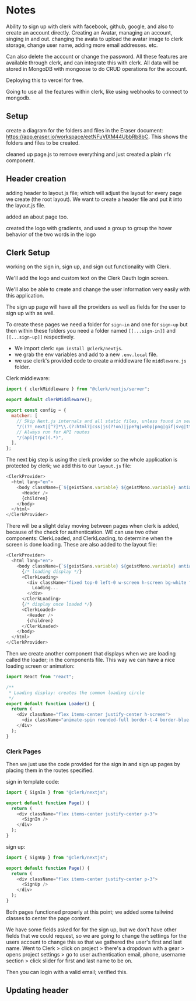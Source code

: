 # Notes

Ability to sign up with clerk with facebook, github, google, and also to create an account directly. Creating an Avatar, managing an account, singing in and out. changing the avata to upload the avatar image to clerk storage, change user name, adding more email addresses. etc.

Can also delete the account or change the password. All these features are available through clerk, and can integrate this with clerk. All data will be stored in MongoDB with mongoose to do CRUD operations for the account.

Deploying this to vercel for free.

Going to use all the features within clerk, like using webhooks to connect to mongodb.

## Setup

create a diagram for the folders and files in the Eraser document: <https://app.eraser.io/workspace/eetNFuVlXM44UbbRb8bC>. This shows the folders and files to be created.

cleaned up page.js to remove everything and just created a plain `rfc` component.

## Header creation

adding header to layout.js file; which will adjust the layout for every page we create (the root layout). We want to create a header file and put it into the layout.js file.

added an about page too.

created the logo with gradients, and used a group to group the hover behavior of the two words in the logo

## Clerk Setup

working on the sign in, sign up, and sign out functionality with Clerk.

We'll add the logo and custom text on the Clerk Oauth login screen.

We'll also be able to create and change the user information very easily with this application.

The sign up page will have all the providers as well as fields for the user to sign up with as well.

To create these pages we need a folder for `sign-in` and one for `sign-up` but then within these folders you need a folder named `[[...sign-in]]` and `[[...sign-up]]` respectively.

- We import clerk: `npm install @clerk/nextjs`.
- we grab the env variables and add to a new `.env.local` file.
- we use clerk's provided code to create a middleware file `middleware.js` folder.

Clerk middleware:

```javascript
import { clerkMiddleware } from "@clerk/nextjs/server";

export default clerkMiddleware();

export const config = {
  matcher: [
    // Skip Next.js internals and all static files, unless found in search params
    "/((?!_next|[^?]*\\.(?:html?|css|js(?!on)|jpe?g|webp|png|gif|svg|ttf|woff2?|ico|csv|docx?|xlsx?|zip|webmanifest)).*)",
    // Always run for API routes
    "/(api|trpc)(.*)",
  ],
};
```

The next big step is using the clerk provider so the whole application is protected by clerk; we add this to our `layout.js` file:

```javascript
<ClerkProvider>
  <html lang="en">
    <body className={`${geistSans.variable} ${geistMono.variable} antialiased`}>
      <Header />
      {children}
    </body>
  </html>
</ClerkProvider>
```

There will be a slight delay moving between pages when clerk is added, because of the check for authentication. WE can use two other components: ClerkLoaded, and ClerkLoading, to determine when the screen is done loading. These are also added to the layout file:

```javascript
<ClerkProvider>
  <html lang="en">
    <body className={`${geistSans.variable} ${geistMono.variable} antialiased`}>
      {/* loading display */}
      <ClerkLoading>
        <div className="fixed top-0 left-0 w-screen h-screen bg-white flex justify-center items-center">
          Loading...
        </div>
      </ClerkLoading>
      {/* display once loaded */}
      <ClerkLoaded>
        <Header />
        {children}
      </ClerkLoaded>
    </body>
  </html>
</ClerkProvider>
```

Then we create another component that displays when we are loading called the loader; in the components file. This way we can have a nice loading screen or animation:

```javascript
import React from "react";

/**
 * Loading display: creates the common loading circle
 */
export default function Loader() {
  return (
    <div className="flex items-center justify-center h-screen">
      <div className="animate-spin rounded-full border-t-4 border-blue-500 border-solid h-10 w-10"></div>
    </div>
  );
}
```

### Clerk Pages

Then we just use the code provided for the sign in and sign up pages by placing them in the routes specified.

sign in template code:

```javascript
import { SignIn } from "@clerk/nextjs";

export default function Page() {
  return (
    <div className="flex items-center justify-center p-3">
      <SignIn />
    </div>
  );
}
```

sign up:

```javascript
import { SignUp } from "@clerk/nextjs";

export default function Page() {
  return (
    <div className="flex items-center justify-center p-3">
      <SignUp />
    </div>
  );
}
```

Both pages functioned properly at this point; we added some tailwind classes to center the page content.

We have some fields asked for for the sign up, but we don't have other fields that we could request, so we are going to change the settings for the users account to change this so that we gathered the user's first and last name. Went to Clerk > click on project > there's a dropdown with a gear > opens project settings > go to user authentication email, phone, username section > click slider for first and last name to be on.

Then you can login with a valid email; verified this.

## Updating header 
